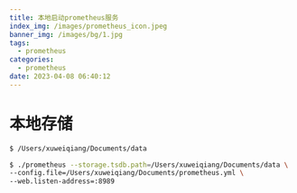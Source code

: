 ```yaml
---
title: 本地启动prometheus服务
index_img: /images/prometheus_icon.jpeg
banner_img: /images/bg/1.jpg
tags:
  - prometheus
categories:
  - prometheus
date: 2023-04-08 06:40:12
---
```

# 本地存储

``` bash
$ /Users/xuweiqiang/Documents/data
```

``` bash
$ ./prometheus --storage.tsdb.path=/Users/xuweiqiang/Documents/data \
--config.file=/Users/xuweiqiang/Documents/prometheus.yml \
--web.listen-address=:8989
```

